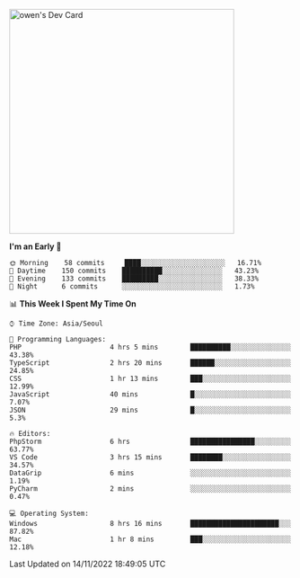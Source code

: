 <a href="https://app.daily.dev/owen_9066"><img src="https://api.daily.dev/devcards/51e5c69f10114f2abe0ae390c27b0828.png?r=hyb" width="400" alt="owen's Dev Card"/></a>

 
 <!--START_SECTION:waka-->
**I'm an Early 🐤** 

```text
🌞 Morning    58 commits     ████░░░░░░░░░░░░░░░░░░░░░   16.71% 
🌆 Daytime    150 commits    ██████████░░░░░░░░░░░░░░░   43.23% 
🌃 Evening    133 commits    █████████░░░░░░░░░░░░░░░░   38.33% 
🌙 Night      6 commits      ░░░░░░░░░░░░░░░░░░░░░░░░░   1.73%

```


📊 **This Week I Spent My Time On** 

```text
⌚︎ Time Zone: Asia/Seoul

💬 Programming Languages: 
PHP                      4 hrs 5 mins        ██████████░░░░░░░░░░░░░░░   43.38% 
TypeScript               2 hrs 20 mins       ██████░░░░░░░░░░░░░░░░░░░   24.85% 
CSS                      1 hr 13 mins        ███░░░░░░░░░░░░░░░░░░░░░░   12.99% 
JavaScript               40 mins             █░░░░░░░░░░░░░░░░░░░░░░░░   7.07% 
JSON                     29 mins             █░░░░░░░░░░░░░░░░░░░░░░░░   5.3%

🔥 Editors: 
PhpStorm                 6 hrs               ████████████████░░░░░░░░░   63.77% 
VS Code                  3 hrs 15 mins       ████████░░░░░░░░░░░░░░░░░   34.57% 
DataGrip                 6 mins              ░░░░░░░░░░░░░░░░░░░░░░░░░   1.19% 
PyCharm                  2 mins              ░░░░░░░░░░░░░░░░░░░░░░░░░   0.47%

💻 Operating System: 
Windows                  8 hrs 16 mins       ██████████████████████░░░   87.82% 
Mac                      1 hr 8 mins         ███░░░░░░░░░░░░░░░░░░░░░░   12.18%

```


 Last Updated on 14/11/2022 18:49:05 UTC
<!--END_SECTION:waka-->
